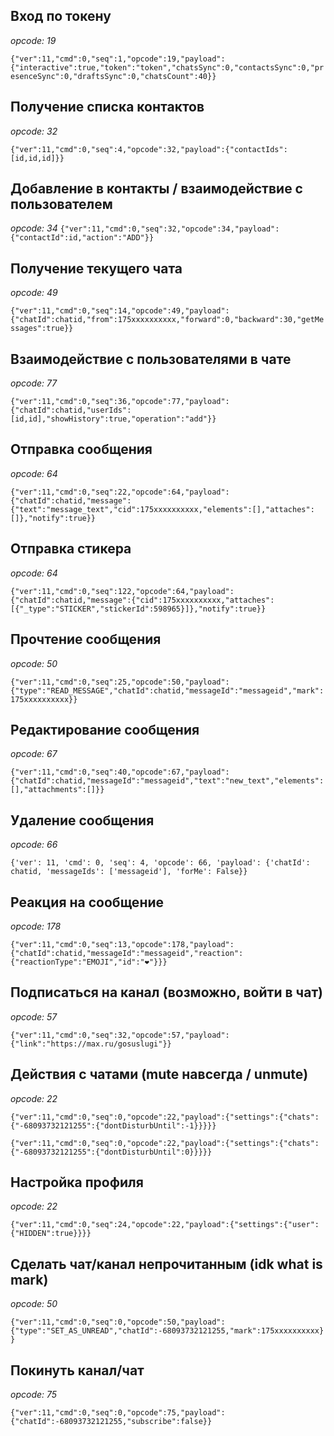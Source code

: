 ## Вход по токену

*opcode: 19*

```{"ver":11,"cmd":0,"seq":1,"opcode":19,"payload":{"interactive":true,"token":"token","chatsSync":0,"contactsSync":0,"presenceSync":0,"draftsSync":0,"chatsCount":40}}```


## Получение списка контактов

*opcode: 32*

```{"ver":11,"cmd":0,"seq":4,"opcode":32,"payload":{"contactIds":[id,id,id]}}```


## Добавление в контакты / взаимодействие с пользователем

*opcode: 34*
```{"ver":11,"cmd":0,"seq":32,"opcode":34,"payload":{"contactId":id,"action":"ADD"}}```


## Получение текущего чата

*opcode: 49*

```{"ver":11,"cmd":0,"seq":14,"opcode":49,"payload":{"chatId":chatid,"from":175xxxxxxxxxx,"forward":0,"backward":30,"getMessages":true}}```


## Взаимодействие с пользователями в чате

*opcode: 77*

```{"ver":11,"cmd":0,"seq":36,"opcode":77,"payload":{"chatId":chatid,"userIds":[id,id],"showHistory":true,"operation":"add"}}```


## Отправка сообщения

*opcode: 64*

```{"ver":11,"cmd":0,"seq":22,"opcode":64,"payload":{"chatId":chatid,"message":{"text":"message_text","cid":175xxxxxxxxxx,"elements":[],"attaches":[]},"notify":true}}```


## Отправка стикера

*opcode: 64*

```{"ver":11,"cmd":0,"seq":122,"opcode":64,"payload":{"chatId":chatid,"message":{"cid":175xxxxxxxxxx,"attaches":[{"_type":"STICKER","stickerId":598965}]},"notify":true}}```


## Прочтение сообщения

*opcode: 50*

```{"ver":11,"cmd":0,"seq":25,"opcode":50,"payload":{"type":"READ_MESSAGE","chatId":chatid,"messageId":"messageid","mark":175xxxxxxxxxx}}```


## Редактирование сообщения

*opcode: 67*

```{"ver":11,"cmd":0,"seq":40,"opcode":67,"payload":{"chatId":chatid,"messageId":"messageid","text":"new_text","elements":[],"attachments":[]}}```


## Удаление сообщения

*opcode: 66*

```{'ver': 11, 'cmd': 0, 'seq': 4, 'opcode': 66, 'payload': {'chatId': chatid, 'messageIds': ['messageid'], 'forMe': False}}```


## Реакция на сообщение

*opcode: 178*

```{"ver":11,"cmd":0,"seq":13,"opcode":178,"payload":{"chatId":chatid,"messageId":"messageid","reaction":{"reactionType":"EMOJI","id":"❤️"}}}```


## Подписаться на канал (возможно, войти в чат)

*opcode: 57*

```{"ver":11,"cmd":0,"seq":32,"opcode":57,"payload":{"link":"https://max.ru/gosuslugi"}}```


## Действия с чатами (mute навсегда / unmute)

*opcode: 22* 

```{"ver":11,"cmd":0,"seq":0,"opcode":22,"payload":{"settings":{"chats":{"-68093732121255":{"dontDisturbUntil":-1}}}}}```

```{"ver":11,"cmd":0,"seq":0,"opcode":22,"payload":{"settings":{"chats":{"-68093732121255":{"dontDisturbUntil":0}}}}}```


## Настройка профиля

*opcode: 22*

```{"ver":11,"cmd":0,"seq":24,"opcode":22,"payload":{"settings":{"user":{"HIDDEN":true}}}}```


## Сделать чат/канал непрочитанным (idk what is mark)

*opcode: 50*

```{"ver":11,"cmd":0,"seq":0,"opcode":50,"payload":{"type":"SET_AS_UNREAD","chatId":-68093732121255,"mark":175xxxxxxxxxx}}```


## Покинуть канал/чат

*opcode: 75*

```{"ver":11,"cmd":0,"seq":0,"opcode":75,"payload":{"chatId":-68093732121255,"subscribe":false}}```
